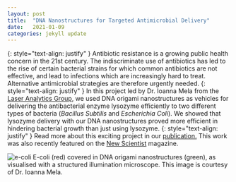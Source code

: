 ```yaml
---
layout: post
title:  "DNA Nanostructures for Targeted Antimicrobial Delivery"
date:   2021-01-09
categories: jekyll update
---
```

{: style="text-align: justify" }
Antibiotic resistance is a growing public health concern in the 21st century. The indiscriminate use of antibiotics has led to the rise of certain bacterial strains for which common antibiotics are not effective, and lead to infections which are increasingly hard to treat. Alternative antimicrobial strategies are therefore urgently needed.
{: style="text-align: justify" }
In this project led by Dr. Ioanna Mela from the [Laser Analytics Group](https://laser.ceb.cam.ac.uk/), we used DNA origami nanostructures as vehicles for delivering the antibacterial enzyme lysozyme efficiently to two different types of bacteria (*Bacillus Subtilis* and *Escherichia Coli*). We showed that lysozyme delivery with our DNA nanostructures proved more efficient in hindering bacterial growth than just using lysozyme.
{: style="text-align: justify" }
Read more about this exciting project in our [publication.](https://doi.org/10.1002/anie.202002740)
This work was also recently featured on the [New Scientist](https://www.newscientist.com/article/2227371-tiny-machines-made-of-dna-origami-may-make-antibiotics-work-better/) magazine.


![e-coli]({{site.baseurl}}/files/ecoli_rg_1.jpg)
 E-coli (red) covered in DNA origami nanostructures (green), as visualised with a structured illumination microscope. This image is courtesy of Dr. Ioanna Mela.
